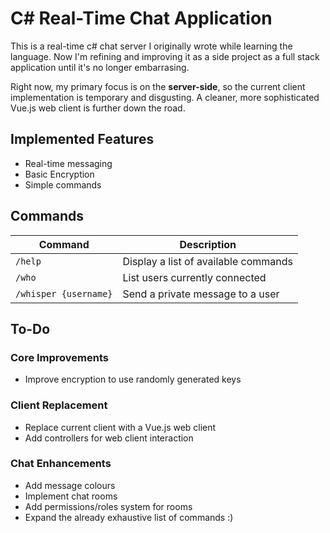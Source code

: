 # C# Real-Time Chat Application
This is a real-time c# chat server I originally wrote while learning the language. Now I'm refining and improving it as a side project as a full stack application until it's no longer embarrasing. 

Right now, my primary focus is on the **server-side**, so the current client implementation is temporary and disgusting. A cleaner, more sophisticated Vue.js web client is further down the road. 

## **Implemented Features**
- Real-time messaging
- Basic Encryption
- Simple commands

## **Commands**
|  Command  | Description |
|-----------|-------------|
| `/help`   | Display a list of available commands |
| `/who`    | List users currently connected |
| `/whisper {username}`| Send a private message to a user |

## **To-Do**
### **Core Improvements**
- Improve encryption to use randomly generated keys

### **Client Replacement**
- Replace current client with a Vue.js web client
- Add controllers for web client interaction

### **Chat Enhancements**
- Add message colours
- Implement chat rooms
- Add permissions/roles system for rooms
- Expand the already exhaustive list of commands :)

